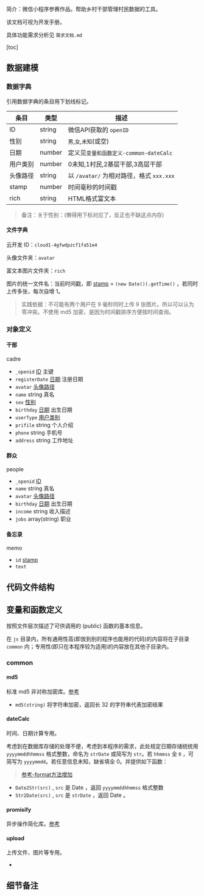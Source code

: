 简介：微信小程序参赛作品。帮助乡村干部管理村民数据的工具。

该文档可视为开发手册。

具体功能需求分析见 `需求文档.md`

[toc]



## 数据建模

### 数据字典

引用数据字典的条目用下划线标记。

| 条目     | 类型   | 描述                                     |
| -------- | ------ | ---------------------------------------- |
| ID       | string | 微信API获取的 `openID`                   |
| 性别     | string | `男`,`女`,`未知`(或空)                   |
| 日期     | number | 定义见`变量和函数定义-common-dateCalc`   |
| 用户类别 | number | 0未知,1村民,2基层干部,3高层干部          |
| 头像路径 | string | 以 `/avatar/` 为相对路径，格式 `xxx.xxx` |
| stamp    | number | 时间毫秒的时间戳                         |
| rich     | string | HTML格式富文本                           |

> 备注：关于性别：(懒得用下标对应了，反正也不缺这点内存) 



#### 文件字典

云开发 ID：`cloud1-4gfwdpzcf1fa51e4` 

头像文件夹：`avatar` 

富文本图片文件夹：`rich`



图片的统一文件名：当前时间戳，即 <u>stamp</u> = `(new Date()).getTime()` ，若同时上传多张，每次自增 1。

> 实践依据：不可能有两个用户在 9 毫秒同时上传 9 张图片。所以可以认为零冲突。不使用 md5 加密，是因为时间戳排序方便按时间查询。



### 对象定义

#### 干部

cadre

- `_openid` <u>ID</u> 主键
- `registerDate` <u>日期</u> 注册日期
- `avatar` <u>头像路径</u>
- `name` string 真名
- `sex` <u>性别</u> 
- `birthday` <u>日期</u> 出生日期 
- `userType` <u>用户类别</u>
- `prifile` string 个人介绍
- `phone` string 手机号
- `address` string 工作地址



#### 群众

people

- `_openid` <u>ID</u>
- `name` string 真名
- `avatar` <u>头像路径</u> 
- `birthday` <u>日期</u> 出生日期 
- `income` string 收入描述
- `jobs` array(string) 职业



#### 备忘录

memo

- `id` <u>stamp</u> 
- `text` 





## 代码文件结构



## 变量和函数定义

按照文件层次描述了可供调用的 (public) 函数的基本信息。

在 `js` 目录内，所有通用性高(即放到别的程序也能用的代码)的内容将在子目录 `common` 内；专用性(即只在本程序较为适用)的内容放在其他子目录内。

### common

#### md5

标准 md5 非对称加密库。[参考](https://www.cnblogs.com/kiko2014551511/p/11610943.html)

- `md5(string)` 将字符串加密，返回长 32 的字符串代表加密结果

#### dateCalc

时间、日期计算专用。

考虑到在数据库存储的处理不便，考虑到本程序的需求，此处规定日期存储统统用 `yyyymmddhhmmss` 格式整数，命名为 `strDate` 或简写为 `str`。若 `hhmmss` 全 `0` ，可简写为 `yyyymmdd`。若任意信息未知，缺省填全 $0$。并提供如下函数：

> [参考-format方法增加](https://wenku.baidu.com/view/9d645cfc6c1aff00bed5b9f3f90f76c661374ccc.html)

- `Date2Str(src)` , `src` 是 Date ，返回  `yyyymmddhhmmss` 格式整数
- `Str2Date(src)` , `src` 是 `strDate` ，返回 Date 。



#### promisify

异步操作简化库。[参考](http://news.558idc.com/122801.html)



#### upload

上传文件、图片等专用。

- 



## 细节备注

